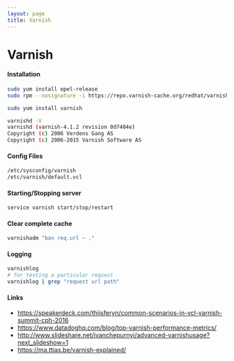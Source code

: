 ```yaml
---
layout: page
title: Varnish
---
```

# Varnish

#### Installation
```sh
sudo yum install epel-release
sudo rpm --nosignature -i https://repo.varnish-cache.org/redhat/varnish-4.1.el6.rpm

sudo yum install varnish

varnishd -V
varnishd (varnish-4.1.2 revision 0d7404e)
Copyright (c) 2006 Verdens Gang AS
Copyright (c) 2006-2015 Varnish Software AS
```

#### Config Files
```sh
/etc/sysconfig/varnish
/etc/varnish/default.vcl
```

#### Starting/Stopping server
```sh
service varnish start/stop/restart
```

#### Clear complete cache
```sh
varnishadm "ban req.url ~ ."
```

#### Logging
```sh
varnishlog
# for testing a particular request
varnishlog | grep "request url path"
```

#### Links
* https://speakerdeck.com/thijsferyn/common-scenarios-in-vcl-varnish-summit-cph-2016
* https://www.datadoghq.com/blog/top-varnish-performance-metrics/
* http://www.slideshare.net/ivanchepurnyi/advanced-varnishusage?next_slideshow=1
* https://ma.ttias.be/varnish-explained/
